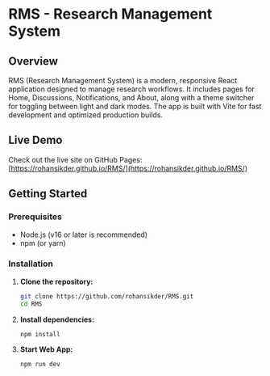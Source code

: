 # RMS - Research Management System

## Overview

RMS (Research Management System) is a modern, responsive React application designed to manage research workflows. It includes pages for Home, Discussions, Notifications, and About, along with a theme switcher for toggling between light and dark modes. The app is built with Vite for fast development and optimized production builds.

## Live Demo

Check out the live site on GitHub Pages:  
[https://rohansikder.github.io/RMS/](https://rohansikder.github.io/RMS/)

## Getting Started

### Prerequisites

- Node.js (v16 or later is recommended)
- npm (or yarn)

### Installation

1. **Clone the repository:**

   ```bash
   git clone https://github.com/rohansikder/RMS.git
   cd RMS
   ```
2. **Install dependencies:**
   ```bash
   npm install
   ```
2. **Start Web App:**
   ```bash
   npm run dev
   ```
   
